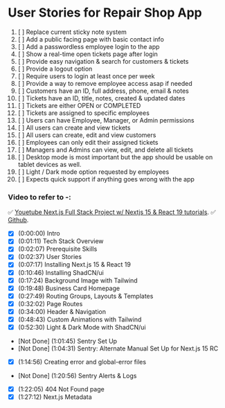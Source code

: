 # User Stories for Repair Shop App

1. [ ] Replace current sticky note system
2. [ ] Add a public facing page with basic contact info 
3. [ ] Add a passwordless employee login to the app 
4. [ ] Show a real-time open tickets page after login 
5. [ ] Provide easy navigation & search for customers & tickets 
6. [ ] Provide a logout option 
7. [ ] Require users to login at least once per week
8. [ ] Provide a way to remove employee access asap if needed 
9. [ ] Customers have an ID, full address, phone, email & notes
10. [ ] Tickets have an ID, title, notes, created & updated dates
11. [ ] Tickets are either OPEN or COMPLETED 
12. [ ] Tickets are assigned to specific employees 
13. [ ] Users can have Employee, Manager, or Admin permissions 
14. [ ] All users can create and view tickets
15. [ ] All users can create, edit and view customers 
16. [ ] Employees can only edit their assigned tickets  
17. [ ] Managers and Admins can view, edit, and delete all tickets 
18. [ ] Desktop mode is most important but the app should be usable on tablet devices as well. 
19. [ ] Light / Dark mode option requested by employees 
20. [ ] Expects quick support if anything goes wrong with the app



### Video to refer to -:
✅ [ Youetube Next.js Full Stack Project w/ Nextjs 15 & React 19 tutorials](https://www.youtube.com/watch?v=djDgTYrFMAY&t=559s).
✅ [ Github](https://github.com/gitdagray/nextjs-full-stack-project).

- [x] (0:00:00) Intro
- [x] (0:01:11) Tech Stack Overview
- [x] (0:02:07) Prerequisite Skills
- [x] (0:02:37) User Stories
- [x] (0:07:17) Installing Next.js 15 & React 19
- [x] (0:10:46) Installing ShadCN/ui
- [x] (0:17:24) Background Image with Tailwind
- [x] (0:19:48) Business Card Homepage
- [x] (0:27:49) Routing Groups, Layouts & Templates
- [x] (0:32:02) Page Routes
- [x] (0:34:00) Header & Navigation
- [x] (0:48:43) Custom Animations with Tailwind
- [x] (0:52:30) Light & Dark Mode with ShadCN/ui
- [Not Done] (1:01:45) Sentry Set Up
- [Not Done] (1:04:31) Sentry: Alternate Manual Set Up for Next.js 15 RC
- [x] (1:14:56) Creating error and global-error files
- [Not Done] (1:20:56) Sentry Alerts & Logs
- [x] (1:22:05) 404 Not Found page
- [x] (1:27:12) Next.js Metadata
